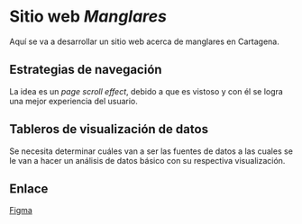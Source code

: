 # Sitio web *Manglares*
Aquí se va a desarrollar un sitio web acerca de manglares en Cartagena.

## Estrategias de navegación
La idea es un *page scroll effect*, debido a que es vistoso y con él se logra una mejor experiencia del usuario.

## Tableros de visualización de datos
Se necesita determinar cuáles van a ser las fuentes de datos a las cuales se le van a hacer un análisis de datos básico con su respectiva visualización.

## Enlace
[Figma](https://www.figma.com/proto/nSLuDSJE7iXT3Ma43ZLpXy/Untitled?page-id=0%3A1&node-id=1-2&viewport=145%2C-102%2C0.19&t=pePdv822HLFldxCb-1&scaling=scale-down&content-scaling=fixed&starting-point-node-id=1%3A2)
